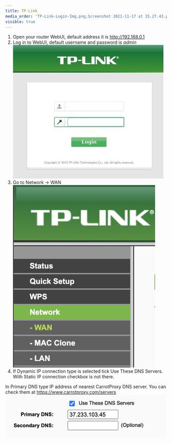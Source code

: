 ```yaml
---
title: TP-Link
media_order: 'TP-Link-Login-Img.png,Screenshot 2021-11-17 at 15.27.43.png,Screenshot 2021-11-17 at 15.29.56.png'
visible: true
---
```


1. Open your router WebUI, default address it is http://192.168.0.1
2. Log in to WebUI, default username and password is _admin_
![TP-Link-Login-Img](TP-Link-Login-Img.png "TP-Link-Login-Img")
3. Go to Network -> WAN
![Screenshot%202021-11-17%20at%2015.27.43](Screenshot%202021-11-17%20at%2015.27.43.png "Screenshot%202021-11-17%20at%2015.27.43")
4. If Dynamic IP connection type is selected tick Use These DNS Servers. With Static IP connection checkbox is not there.

In Primary DNS type IP address of nearest CarrotProxy DNS server. You can check them at https://www.carrotproxy.com/servers
![Screenshot%202021-11-17%20at%2015.29.56](Screenshot%202021-11-17%20at%2015.29.56.png "Screenshot%202021-11-17%20at%2015.29.56")